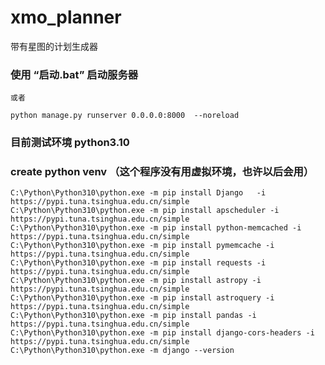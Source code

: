 # xmo_planner
带有星图的计划生成器


### 使用 “启动.bat” 启动服务器

    或者 
	
	python manage.py runserver 0.0.0.0:8000  --noreload

### 目前测试环境 python3.10 


### create python venv （这个程序没有用虚拟环境，也许以后会用）


    C:\Python\Python310\python.exe -m pip install Django   -i https://pypi.tuna.tsinghua.edu.cn/simple
    C:\Python\Python310\python.exe -m pip install apscheduler -i https://pypi.tuna.tsinghua.edu.cn/simple
    C:\Python\Python310\python.exe -m pip install python-memcached -i https://pypi.tuna.tsinghua.edu.cn/simple
    C:\Python\Python310\python.exe -m pip install pymemcache -i https://pypi.tuna.tsinghua.edu.cn/simple
    C:\Python\Python310\python.exe -m pip install requests -i https://pypi.tuna.tsinghua.edu.cn/simple
    C:\Python\Python310\python.exe -m pip install astropy -i https://pypi.tuna.tsinghua.edu.cn/simple
    C:\Python\Python310\python.exe -m pip install astroquery -i https://pypi.tuna.tsinghua.edu.cn/simple
    C:\Python\Python310\python.exe -m pip install pandas -i https://pypi.tuna.tsinghua.edu.cn/simple
    C:\Python\Python310\python.exe -m pip install django-cors-headers -i https://pypi.tuna.tsinghua.edu.cn/simple
    C:\Python\Python310\python.exe -m django --version     

    
	
